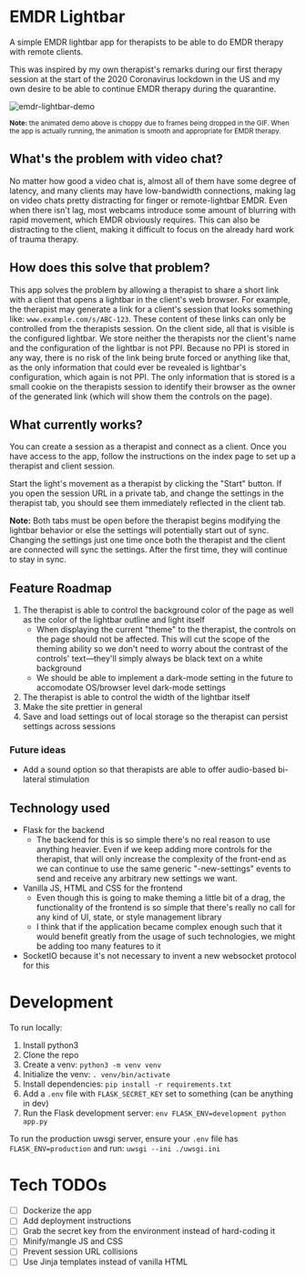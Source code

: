 # EMDR Lightbar

A simple EMDR lightbar app for therapists to be able to do EMDR therapy with remote clients.

This was inspired by my own therapist's remarks during our first therapy session at the start of the 2020 Coronavirus lockdown in the US and my own desire to be able to continue EMDR therapy during the quarantine.

![emdr-lightbar-demo](https://user-images.githubusercontent.com/24264157/76837761-54c17d00-67f0-11ea-80a4-0e1de85b4dcf.gif)

<small><strong>Note:</strong> the animated demo above is choppy due to frames being dropped in the GIF. When the app is actually running, the animation is smooth and appropriate for EMDR therapy.</small>

## What's the problem with video chat?

No matter how good a video chat is, almost all of them have some degree of latency, and many clients may have low-bandwidth connections, making lag on video chats pretty distracting for finger or remote-lightbar EMDR. Even when there isn't lag, most webcams introduce some amount of blurring with rapid movement, which EMDR obviously requires. This can also be distracting to the client, making it difficult to focus on the already hard work of trauma therapy.

## How does this solve that problem?

This app solves the problem by allowing a therapist to share a short link with a client that opens a lightbar in the client's web browser. For example, the therapist may generate a link for a client's session that looks something like: `www.example.com/s/ABC-123`. These content of these links can only be controlled from the therapists session. On the client side, all that is visible is the configured lightbar. We store neither the therapists nor the client's name and the configuration of the lightbar is not PPI. Because no PPI is stored in any way, there is no risk of the link being brute forced or anything like that, as the only information that could ever be revealed is lightbar's configuration, which again is not PPI. The only information that is stored is a small cookie on the therapists session to identify their browser as the owner of the generated link (which will show them the controls on the page).

## What currently works?

You can create a session as a therapist and connect as a client. Once you have access to the app, follow the instructions on the index page to set up a therapist and client session.

Start the light's movement as a therapist by clicking the "Start" button. If you open the session URL in a private tab, and change the settings in the therapist tab, you should see them immediately reflected in the client tab.

**Note:** Both tabs must be open before the therapist begins modifying the lightbar behavior or else the settings will potentially start out of sync. Changing the settings just one time once both the therapist and the client are connected will sync the settings. After the first time, they will continue to stay in sync.

## Feature Roadmap

1.  The therapist is able to control the background color of the page as well as the color of the lightbar outline and light itself
    *   When displaying the current "theme" to the therapist, the controls on the page should not be affected. This will cut the scope of the theming ability so we don't need to worry about the contrast of the controls' text—they'll simply always be black text on a white background
    *   We should be able to implement a dark-mode setting in the future to accomodate OS/browser level dark-mode settings
2.  The therapist is able to control the width of the lightbar itself
3.  Make the site prettier in general
4.  Save and load settings out of local storage so the therapist can persist settings across sessions

### Future ideas

*   Add a sound option so that therapists are able to offer audio-based bi-lateral stimulation

## Technology used

*   Flask for the backend
    *   The backend for this is so simple there's no real reason to use anything heavier. Even if we keep adding more controls for the therapist, that will only increase the complexity of the front-end as we can continue to use the same generic "<actor>-new-settings" events to send and receive any arbitrary new settings we want.
*   Vanilla JS, HTML and CSS for the frontend
    *   Even though this is going to make theming a little bit of a drag, the functionality of the frontend is so simple that there's really no call for any kind of UI, state, or style management library
    *   I think that if the application became complex enough such that it would benefit greatly from the usage of such technologies, we might be adding too many features to it
*   SocketIO because it's not necessary to invent a new websocket protocol for this

# Development

To run locally:

1.  Install python3
2.  Clone the repo
3.  Create a venv: `python3 -m venv venv`
4.  Initialize the venv: `. venv/bin/activate`
5.  Install dependencies: `pip install -r requirements.txt`
6.  Add a `.env` file with `FLASK_SECRET_KEY` set to something (can be anything in dev)
7.  Run the Flask development server: `env FLASK_ENV=development python app.py`

To run the production uwsgi server, ensure your `.env` file has `FLASK_ENV=production` and run: `uwsgi --ini ./uwsgi.ini`

# Tech TODOs

*   [ ] Dockerize the app
*   [ ] Add deployment instructions
*   [ ] Grab the secret key from the environment instead of hard-coding it
*   [ ] Minify/mangle JS and CSS
*   [ ] Prevent session URL collisions
*   [ ] Use Jinja templates instead of vanilla HTML
